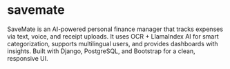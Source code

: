 # savemate
SaveMate is an AI-powered personal finance manager that tracks expenses via text, voice, and receipt uploads. It uses OCR + LlamaIndex AI for smart categorization, supports multilingual users, and provides dashboards with insights. Built with Django, PostgreSQL, and Bootstrap for a clean, responsive UI.
